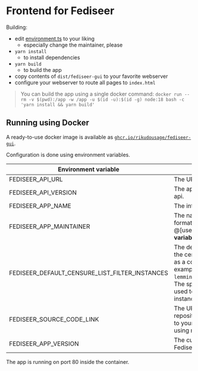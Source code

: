# Frontend for Fediseer

Building:

- edit [environment.ts](src/environments/environment.ts) to your liking
  - especially change the maintainer, please
- `yarn install`
  - to install dependencies
- `yarn build`
  - to build the app
- copy contents of `dist/fediseer-gui` to your favorite webserver
- configure your webserver to route all pages to `index.html`

> You can build the app using a single docker command:
> `docker run --rm -v $(pwd):/app -w /app -u $(id -u):$(id -g) node:18 bash -c 'yarn install && yarn build'`

## Running using Docker

A ready-to-use docker image is available as [`ghcr.io/rikudousage/fediseer-gui`](https://ghcr.io/rikudousage/fediseer-gui).

Configuration is done using environment variables.

| Environment variable                           | Description                                                                                                                                                                                                              | Default value                                                           |
|------------------------------------------------|--------------------------------------------------------------------------------------------------------------------------------------------------------------------------------------------------------------------------|-------------------------------------------------------------------------|
| FEDISEER_API_URL                               | The URL of the Fediseer api.                                                                                                                                                                                             | https://fediseer.com/api                                                |
| FEDISEER_API_VERSION                           | The api version of the Fediseer api.                                                                                                                                                                                     | v1                                                                      |
| FEDISEER_APP_NAME                              | The internal app name used.                                                                                                                                                                                              | FediseerGUI                                                             |
| FEDISEER_APP_MAINTAINER                        | The name of the maintainer in the format of @[username]@[instance]. **This variable cannot be empty**.                                                                                                                   | `none`                                                                  |
| FEDISEER_DEFAULT_CENSURE_LIST_FILTER_INSTANCES | The default instances to use in the censure list filters. List them as a comma separated values, for example `lemmings.world,lemmy.dbzer0.com`. The special value `__all__` can be used to mean all guaranteed instances | \_\_all__                                                               |
| FEDISEER_SOURCE_CODE_LINK                      | The URL to the source code repository. You may want to set it to your fork URL if you're not using my version.                                                                                                           | https://github.com/RikudouSage/FediseerGUI                              |
| FEDISEER_APP_VERSION                           | The current version of the Fediseer GUI.                                                                                                                                                                                 | gets the default from [environment.ts](src/environments/environment.ts) |

The app is running on port 80 inside the container.
